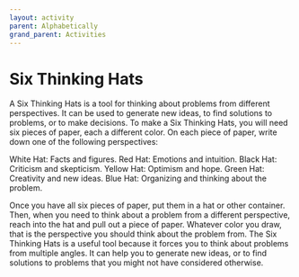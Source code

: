 ```yaml
---
layout: activity
parent: Alphabetically
grand_parent: Activities
---
```


# Six Thinking Hats

A Six Thinking Hats is a tool for thinking about problems from different perspectives. It can be used to generate new ideas, to find solutions to problems, or to make decisions. To make a Six Thinking Hats, you will need six pieces of paper, each a different color. On each piece of paper, write down one of the following perspectives:

White Hat: Facts and figures.
Red Hat: Emotions and intuition.
Black Hat: Criticism and skepticism.
Yellow Hat: Optimism and hope.
Green Hat: Creativity and new ideas.
Blue Hat: Organizing and thinking about the problem.

Once you have all six pieces of paper, put them in a hat or other container. Then, when you need to think about a problem from a different perspective, reach into the hat and pull out a piece of paper. Whatever color you draw, that is the perspective you should think about the problem from. The Six Thinking Hats is a useful tool because it forces you to think about problems from multiple angles. It can help you to generate new ideas, or to find solutions to problems that you might not have considered otherwise.

